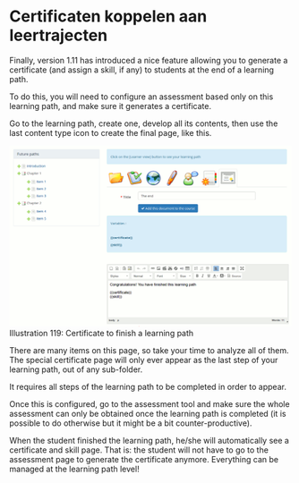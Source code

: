 # Certificaten koppelen aan leertrajecten

Finally, version 1.11 has introduced a nice feature allowing you to generate a certificate \(and assign a skill, if any\) to students at the end of a learning path.

To do this, you will need to configure an assessment based only on this learning path, and make sure it generates a certificate.

Go to the learning path, create one, develop all its contents, then use the last content type icon to create the final page, like this.

![](../../.gitbook/assets/image16%20%288%29.png)Illustration 119: Certificate to finish a learning path

There are many items on this page, so take your time to analyze all of them. The special certificate page will only ever appear as the last step of your learning path, out of any sub-folder.

It requires all steps of the learning path to be completed in order to appear.

Once this is configured, go to the assessment tool and make sure the whole assessment can only be obtained once the learning path is completed \(it is possible to do otherwise but it might be a bit counter-productive\).

When the student finished the learning path, he/she will automatically see a certificate and skill page. That is: the student will not have to go to the assessment page to generate the certificate anymore. Everything can be managed at the learning path level!

